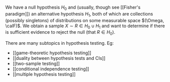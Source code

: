 We have a null hypothesis $H_0$ and (usually, though see [[Fisher's paradigm]]) an alternative hypothesis $H_1$, both of which are collections (possibly singletons) of distributions on some measurable space $(\Omega, \calF)$. We obtain a sample $X\sim R \in H_0\cup H_1$ and want to determine if there is sufficient evidence to reject the null (that $R\in H_0$). 

There are many subtopics in hypothesis testing. Eg:  
- [[game-theoretic hypothesis testing]] 
- [[duality between hypothesis tests and CIs]]
- [[two-sample testing]]
- [[conditional independence testing]]
- [[multiple hypothesis testing]]